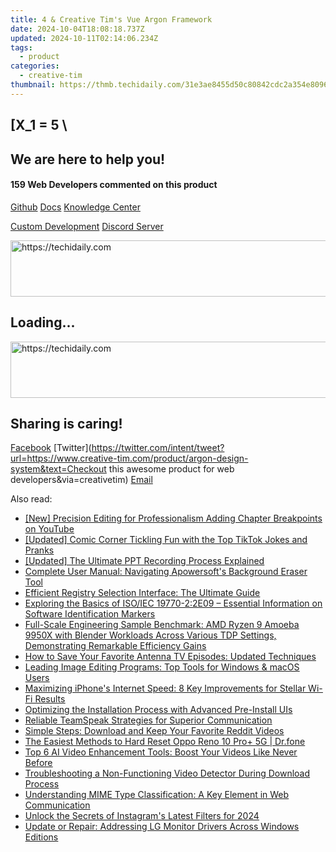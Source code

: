 ```yaml
---
title: 4 & Creative Tim's Vue Argon Framework
date: 2024-10-04T18:08:18.737Z
updated: 2024-10-11T02:14:06.234Z
tags:
  - product
categories:
  - creative-tim
thumbnail: https://thmb.techidaily.com/31e3ae8455d50c80842cdc2a354e8096f8d646d3db5eda647c388c8800cd490f.jpg
---
```


## \[X_1 = 5 \

## We are here to help you!

#### 159 Web Developers commented on this product

[Github](https://github.com/creativetimofficial/argon-design-system) [Docs](https://tools.techidaily.com/creative-tim/products/) [Knowledge Center](https://tools.techidaily.com/creative-tim/products/) 

[Custom Development](https://tools.techidaily.com/creative-tim/products/) [Discord Server](https://discord.com/invite/FhCJCaHdQa) 

<!-- affiliate ads begin -->
<a href="https://ephamedtechinc.pxf.io/c/5597632/2136621/26400" target="_top" id="2136621">
  <img src="//a.impactradius-go.com/display-ad/26400-2136621" border="0" alt="https://techidaily.com" width="728" height="90"/>
</a>
<img height="0" width="0" src="https://ephamedtechinc.pxf.io/i/5597632/2136621/26400" style="position:absolute;visibility:hidden;" border="0" />
<!-- affiliate ads end -->

## Loading...

<!-- affiliate ads begin -->
<a href="https://appsumo.8odi.net/c/5597632/2105860/7443" target="_top" id="2105860">
  <img src="//a.impactradius-go.com/display-ad/7443-2105860" border="0" alt="https://techidaily.com" width="728" height="90"/>
</a>
<img height="0" width="0" src="https://appsumo.8odi.net/i/5597632/2105860/7443" style="position:absolute;visibility:hidden;" border="0" />
<!-- affiliate ads end -->

## Sharing is caring!

[Facebook](https://www.facebook.com/sharer/sharer.php?u=https://www.creative-tim.com/product/argon-design-system?src=sdkpreparse) [Twitter](https://twitter.com/intent/tweet?url=https://www.creative-tim.com/product/argon-design-system&text=Checkout this awesome product for web developers&via=creativetim) [Email](https://tools.techidaily.com/creative-tim/products/)

<ins class="adsbygoogle"
     style="display:block"
     data-ad-format="autorelaxed"
     data-ad-client="ca-pub-7571918770474297"
     data-ad-slot="1223367746"></ins>

<ins class="adsbygoogle"
     style="display:block"
     data-ad-client="ca-pub-7571918770474297"
     data-ad-slot="8358498916"
     data-ad-format="auto"
     data-full-width-responsive="true"></ins>

<span class="atpl-alsoreadstyle">Also read:</span>
<div><ul>
<li><a href="https://youtube-zero.techidaily.com/recision-editing-for-professionalism-adding-chapter-breakpoints-on-youtube/"><u>[New] Precision Editing for Professionalism Adding Chapter Breakpoints on YouTube</u></a></li>
<li><a href="https://tiktok-video-files.techidaily.com/updated-comic-corner-tickling-fun-with-the-top-tiktok-jokes-and-pranks/"><u>[Updated] Comic Corner Tickling Fun with the Top TikTok Jokes and Pranks</u></a></li>
<li><a href="https://on-screen-recording.techidaily.com/updated-the-ultimate-ppt-recording-process-explained/"><u>[Updated] The Ultimate PPT Recording Process Explained</u></a></li>
<li><a href="https://fox-tls.techidaily.com/complete-user-manual-navigating-apowersofts-background-eraser-tool/"><u>Complete User Manual: Navigating Apowersoft's Background Eraser Tool</u></a></li>
<li><a href="https://fox-tls.techidaily.com/efficient-registry-selection-interface-the-ultimate-guide/"><u>Efficient Registry Selection Interface: The Ultimate Guide</u></a></li>
<li><a href="https://fox-tls.techidaily.com/exploring-the-basics-of-isoiec-19770-22e09-essential-information-on-software-identification-markers/"><u>Exploring the Basics of ISO/IEC 19770-2:2E09 – Essential Information on Software Identification Markers</u></a></li>
<li><a href="https://hardware-tips.techidaily.com/full-scale-engineering-sample-benchmark-amd-ryzen-9-amoeba-9950x-with-blender-workloads-across-various-tdp-settings-demonstrating-remarkable-efficiency-gain14/"><u>Full-Scale Engineering Sample Benchmark: AMD Ryzen 9 Amoeba 9950X with Blender Workloads Across Various TDP Settings, Demonstrating Remarkable Efficiency Gains</u></a></li>
<li><a href="https://solve-hot.techidaily.com/how-to-save-your-favorite-antenna-tv-episodes-updated-techniques/"><u>How to Save Your Favorite Antenna TV Episodes: Updated Techniques</u></a></li>
<li><a href="https://fox-tls.techidaily.com/leading-image-editing-programs-top-tools-for-windows-and-macos-users/"><u>Leading Image Editing Programs: Top Tools for Windows & macOS Users</u></a></li>
<li><a href="https://fox-that.techidaily.com/maximizing-iphones-internet-speed-8-key-improvements-for-stellar-wi-fi-results/"><u>Maximizing iPhone's Internet Speed: 8 Key Improvements for Stellar Wi-Fi Results</u></a></li>
<li><a href="https://fox-tls.techidaily.com/optimizing-the-installation-process-with-advanced-pre-install-uis/"><u>Optimizing the Installation Process with Advanced Pre-Install UIs</u></a></li>
<li><a href="https://fox-tls.techidaily.com/reliable-teamspeak-strategies-for-superior-communication/"><u>Reliable TeamSpeak Strategies for Superior Communication</u></a></li>
<li><a href="https://fox-tls.techidaily.com/simple-steps-download-and-keep-your-favorite-reddit-videos/"><u>Simple Steps: Download and Keep Your Favorite Reddit Videos</u></a></li>
<li><a href="https://techidaily.com/the-easiest-methods-to-hard-reset-oppo-reno-10-proplus-5g-drfone-by-drfone-reset-android-reset-android/"><u>The Easiest Methods to Hard Reset Oppo Reno 10 Pro+ 5G | Dr.fone</u></a></li>
<li><a href="https://eaxpv-info.techidaily.com/top-6-ai-video-enhancement-tools-boost-your-videos-like-never-before/"><u>Top 6 AI Video Enhancement Tools: Boost Your Videos Like Never Before</u></a></li>
<li><a href="https://fox-tls.techidaily.com/troubleshooting-a-non-functioning-video-detector-during-download-process/"><u>Troubleshooting a Non-Functioning Video Detector During Download Process</u></a></li>
<li><a href="https://fox-tls.techidaily.com/understanding-mime-type-classification-a-key-element-in-web-communication/"><u>Understanding MIME Type Classification: A Key Element in Web Communication</u></a></li>
<li><a href="https://instagram-video-files.techidaily.com/unlock-the-secrets-of-instagrams-latest-filters-for-2024/"><u>Unlock the Secrets of Instagram's Latest Filters for 2024</u></a></li>
<li><a href="https://driver-download.techidaily.com/update-or-repair-addressing-lg-monitor-drivers-across-windows-editions/"><u>Update or Repair: Addressing LG Monitor Drivers Across Windows Editions</u></a></li>
</ul></div>

